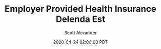 ---
layout: podcast
title: "Employer Provided Health Insurance Delenda Est"
author: Scott Alexander
description: https://slatestarcodex.com/2020/04/24/employer-provided-health-insurance-delenda-est/
date: 2020-04-24 02:06:00 PDT
length: 1676770
duration: 419
guid: employer-provided-health-insurance-delenda-est
---
